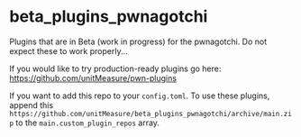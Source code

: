 # beta_plugins_pwnagotchi
Plugins that are in Beta (work in progress) for the pwnagotchi. Do not expect these to work properly...

If you would like to try production-ready plugins go here: https://github.com/unitMeasure/pwn-plugins


If you want to add this repo to your ```config.toml```. To use these plugins, append this ```https://github.com/unitMeasure/beta_plugins_pwnagotchi/archive/main.zip``` to the ```main.custom_plugin_repos``` array.